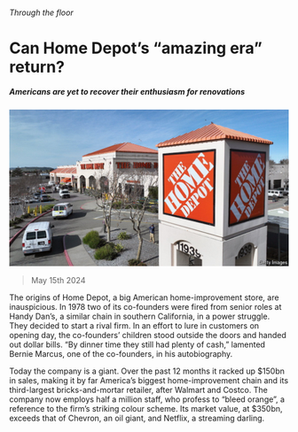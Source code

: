 ###### Through the floor

# Can Home Depot’s “amazing era” return? 

##### Americans are yet to recover their enthusiasm for renovations 

![image](images/20240518_WBP502.jpg) 

> May 15th 2024 

The origins of Home Depot, a big American home-improvement store, are inauspicious. In 1978 two of its co-founders were fired from senior roles at Handy Dan’s, a similar chain in southern California, in a power struggle. They decided to start a rival firm. In an effort to lure in customers on opening day, the co-founders’ children stood outside the doors and handed out dollar bills. “By dinner time they still had plenty of cash,” lamented Bernie Marcus, one of the co-founders, in his autobiography. 

Today the company is a giant. Over the past 12 months it racked up $150bn in sales, making it by far America’s biggest home-improvement chain and its third-largest bricks-and-mortar retailer, after Walmart and Costco. The company now employs half a million staff, who profess to “bleed orange”, a reference to the firm’s striking colour scheme. Its market value, at $350bn, exceeds that of Chevron, an oil giant, and Netflix, a streaming darling.

